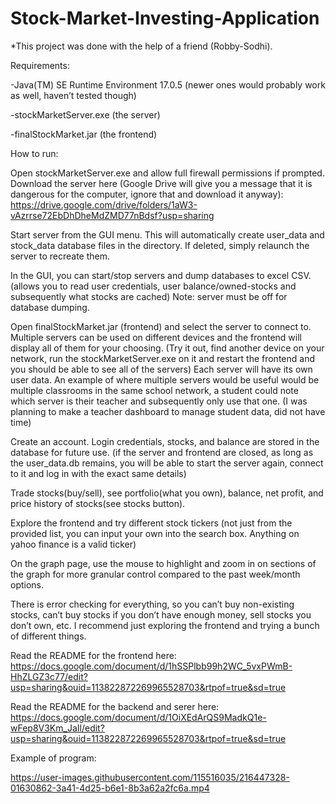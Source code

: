# Stock-Market-Investing-Application

*This project was done with the help of a friend (Robby-Sodhi).

Requirements:

-Java(TM) SE Runtime Environment 17.0.5 (newer ones would probably work as well, haven’t tested though)

-stockMarketServer.exe (the server)

-finalStockMarket.jar (the frontend)



How to run:

Open stockMarketServer.exe and allow full firewall permissions if prompted. Download the server here (Google Drive will give you a message that it is dangerous for the computer, ignore that and download it anyway): https://drive.google.com/drive/folders/1aW3-vAzrrse72EbDhDheMdZMD77nBdsf?usp=sharing

Start server from the GUI menu. This will automatically create user_data and stock_data database files in the directory. If deleted, simply relaunch the server to recreate them.

In the GUI, you can start/stop servers and dump databases to excel CSV. (allows you to read user credentials, user balance/owned-stocks and subsequently what stocks are cached) Note: server must be off for database dumping.

Open finalStockMarket.jar (frontend) and select the server to connect to. Multiple servers can be used on different devices and the frontend will display all of them for your choosing. (Try it out, find another device on your network, run the stockMarketServer.exe on it and restart the frontend and you should be able to see all of the servers) Each server will have its own user data. An example of where multiple servers would be useful would be multiple classrooms in the same school network, a student could note which server is their teacher and subsequently only use that one. (I was planning to make a teacher dashboard to manage student data, did not have time)

Create an account. Login credentials, stocks, and balance are stored in the database for future use. (if the server and frontend are closed, as long as the user_data.db remains, you will be able to start the server again, connect to it and log in with the exact same details)

Trade stocks(buy/sell), see portfolio(what you own), balance, net profit, and price history of stocks(see stocks button).

Explore the frontend and try different stock tickers (not just from the provided list, you can input your own into the search box. Anything on yahoo finance is a valid ticker)

On the graph page, use the mouse to highlight and zoom in on sections of the graph for more granular control compared to the past week/month options.

There is error checking for everything, so you can’t buy non-existing stocks, can’t buy stocks if you don’t have enough money, sell stocks you don’t own, etc. I recommend just exploring the frontend and trying a bunch of different things. 


Read the README for the frontend here: https://docs.google.com/document/d/1hSSPlbb99h2WC_5vxPWmB-HhZLGZ3c77/edit?usp=sharing&ouid=113822872269965528703&rtpof=true&sd=true

Read the README for the backend and serer here: https://docs.google.com/document/d/1OiXEdArQS9MadkQ1e-wFep8V3Km_JaIl/edit?usp=sharing&ouid=113822872269965528703&rtpof=true&sd=true


Example of program:


https://user-images.githubusercontent.com/115516035/216447328-01630862-3a41-4d25-b6e1-8b3a62a2fc6a.mp4


